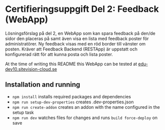 # Certifieringsuppgift Del 2: Feedback (WebApp)

Lösningsförslag på del 2, en WebApp som kan spara feedback på den/de sidor den placeras på samt även visa en lista med feedback poster för administratörer.
Ny feedback visas med en röd border till vänster om posten. Kräver att Feedback Backend (RESTApp) är uppstatt och konfigurerad rätt för att kunna posta och lista poster.

At the time of writing this README this WebApp can be tested at [edu-dev10.sitevision-cloud.se](https://edu-dev10.sitevision-cloud.se)

## Installation and running

- `npm install` installs required packages and dependencies
- `npm run setup-dev-properties` creates .dev-properties.json
- `npm run create-addon` creates an addon with the name configured in the setup task
- `npm run dev` watches files for changes and runs `build force-deploy` on save
